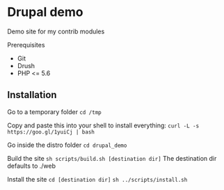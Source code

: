 # Drupal demo
Demo site for my contrib modules

Prerequisites

- Git
- Drush
- PHP <= 5.6

## Installation

Go to a temporary folder
`cd /tmp`

Copy and paste this into your shell to install everything:
`curl -L -s https://goo.gl/1yuiCj | bash`

Go inside the distro folder
`cd drupal_demo`

Build the site
`sh scripts/build.sh [destination dir]`
The destination dir defaults to ./web

Install the site
`cd [destination dir]`
`sh ../scripts/install.sh`
